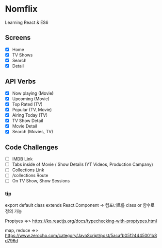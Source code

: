 # Nomflix

Learning React & ES6

## Screens

- [x] Home
- [x] TV Shows
- [x] Search
- [x] Detail

## API Verbs

- [x] Now playing (Movie)
- [x] Upcoming (Movie)
- [x] Top Rated (TV)
- [x] Popular (TV, Movie)
- [x] Airing Today (TV)
- [x] TV Show Detail
- [x] Movie Detail
- [x] Search (Movies, TV)

## Code Challenges

- [ ] IMDB Link
- [ ] Tabs inside of Movie / Show Details (YT Videos, Production Campany)
- [ ] Collections Link
- [ ] /collections Route
- [ ] On TV Show, Show Sessions

### tip

export default class extends React.Component => 컴포너트를 class or 함수로 정의 가능

Proptyes =>> https://ko.reactjs.org/docs/typechecking-with-proptypes.html

map, reduce =>> https://www.zerocho.com/category/JavaScript/post/5acafb05f24445001b8d796d
